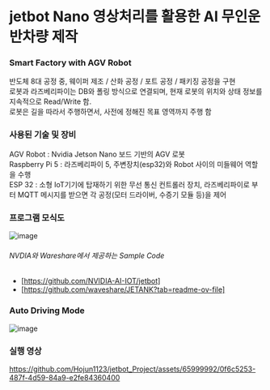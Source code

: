 # jetbot Nano 영상처리를 활용한 AI 무인운반차량 제작

### Smart Factory with AGV Robot
반도체 8대 공정 중, 웨이퍼 제조 / 산화 공정 / 포트 공정 / 패키징 공정을 구현 <br/>
로봇과 라즈베리파이는 DB와 폴링 방식으로 연결되며, 현재 로봇의 위치와 상태 정보를 지속적으로 Read/Write 함. <br/>
로봇은 길을 따라서 주행하면서, 사전에 정해진 목표 영역까지 주행 함<br/>

### 사용된 기술 및 장비
AGV Robot : Nvidia Jetson Nano 보드 기반의 AGV 로봇<br/>
Raspberry Pi 5 : 라즈베리파이 5, 주변장치(esp32)와 Robot 사이의 미들웨어 역할을 수행<br/>
ESP 32 : 소형 IoT기기에 탑재하기 위한 무선 통신 컨트롤러 장치, 라즈베리파이로 부터 MQTT 메시지를 받으면 각 공정(모터 드라이버, 수증기 모듈 등)을 제어<br/>

### 프로그램 모식도
![image](https://github.com/Hojun1123/jetbot_Project/assets/65999992/950410a4-728e-48d3-a4fd-b8cf1de4c15a)


###### NVDIA와 Wareshare에서 제공하는 Sample Code
- [https://github.com/NVIDIA-AI-IOT/jetbot] <br/>
- [https://github.com/waveshare/JETANK?tab=readme-ov-file]


### Auto Driving Mode
![image](https://github.com/Hojun1123/jetbot_Project/assets/65999992/5e7e8628-098d-40b3-9d85-247ca9b0304b)

### 실행 영상
https://github.com/Hojun1123/jetbot_Project/assets/65999992/0f6c5253-487f-4d59-84a9-e2fe84360400



